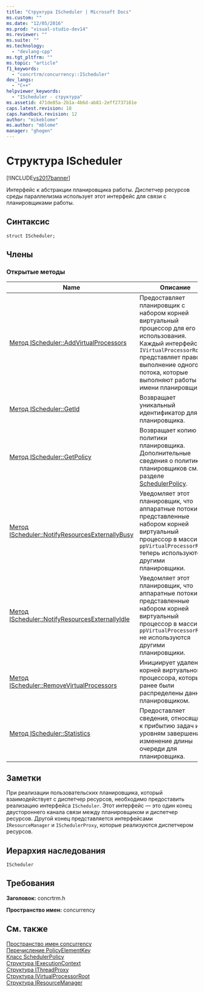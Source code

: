 ```yaml
---
title: "Структура IScheduler | Microsoft Docs"
ms.custom: ""
ms.date: "12/05/2016"
ms.prod: "visual-studio-dev14"
ms.reviewer: ""
ms.suite: ""
ms.technology: 
  - "devlang-cpp"
ms.tgt_pltfrm: ""
ms.topic: "article"
f1_keywords: 
  - "concrtrm/concurrency::IScheduler"
dev_langs: 
  - "C++"
helpviewer_keywords: 
  - "IScheduler - структура"
ms.assetid: 471de85a-2b1a-4b6d-ab81-2eff2737161e
caps.latest.revision: 18
caps.handback.revision: 12
author: "mikeblome"
ms.author: "mblome"
manager: "ghogen"
---
```

# Структура IScheduler
[!INCLUDE[vs2017banner](../../../assembler/inline/includes/vs2017banner.md)]

Интерфейс к абстракции планировщика работы.  Диспетчер ресурсов среды параллелизма использует этот интерфейс для связи с планировщиками работы.  
  
## Синтаксис  
  
```  
struct IScheduler;  
```  
  
## Члены  
  
### Открытые методы  
  
|Name|Описание|  
|----------|--------------|  
|[Метод IScheduler::AddVirtualProcessors](../Topic/IScheduler::AddVirtualProcessors%20Method.md)|Предоставляет планировщик с набором корней виртуальный процессор для его использования.  Каждый интерфейс `IVirtualProcessorRoot` представляет право на выполнение одного потока, которые выполняют работы от имени планировщик.|  
|[Метод IScheduler::GetId](../Topic/IScheduler::GetId%20Method.md)|Возвращает уникальный идентификатор для планировщика.|  
|[Метод IScheduler::GetPolicy](../Topic/IScheduler::GetPolicy%20Method.md)|Возвращает копию политики планировщика.  Дополнительные сведения о политиках планировщиков см. в разделе [SchedulerPolicy](../../../parallel/concrt/reference/schedulerpolicy-class.md).|  
|[Метод IScheduler::NotifyResourcesExternallyBusy](../Topic/IScheduler::NotifyResourcesExternallyBusy%20Method.md)|Уведомляет этот планировщик, что аппаратные потоки, представленные набором корней виртуальный процессор в массиве `ppVirtualProcessorRoots` теперь используются другими планировщики.|  
|[Метод IScheduler::NotifyResourcesExternallyIdle](../Topic/IScheduler::NotifyResourcesExternallyIdle%20Method.md)|Уведомляет этот планировщик, что аппаратные потоки, представленные набором корней виртуальный процессор в массиве `ppVirtualProcessorRoots` не используются другими планировщики.|  
|[Метод IScheduler::RemoveVirtualProcessors](../Topic/IScheduler::RemoveVirtualProcessors%20Method.md)|Инициирует удаления корней виртуального процессора, которые ранее были распределены данным планировщиком.|  
|[Метод IScheduler::Statistics](../Topic/IScheduler::Statistics%20Method.md)|Предоставляет сведения, относящиеся к прибытию задач и уровням завершения и изменение длины очереди для планировщика.|  
  
## Заметки  
 При реализации пользовательских планировщика, который взаимодействует с диспетчер ресурсов, необходимо предоставить реализацию интерфейса `IScheduler`.  Этот интерфейс — это один конец двустороннего канала связи между планировщиком и диспетчер ресурсов.  Другой конец представляется интерфейсами `IResourceManager` и `ISchedulerProxy`, которые реализуются диспетчером ресурсов.  
  
## Иерархия наследования  
 `IScheduler`  
  
## Требования  
 **Заголовок:** concrtrm.h  
  
 **Пространство имен:** concurrency  
  
## См. также  
 [Пространство имен concurrency](../../../parallel/concrt/reference/concurrency-namespace.md)   
 [Перечисление PolicyElementKey](../Topic/PolicyElementKey%20Enumeration.md)   
 [Класс SchedulerPolicy](../../../parallel/concrt/reference/schedulerpolicy-class.md)   
 [Структура IExecutionContext](../Topic/IExecutionContext%20Structure.md)   
 [Структура IThreadProxy](../../../parallel/concrt/reference/ithreadproxy-structure.md)   
 [Структура IVirtualProcessorRoot](../../../parallel/concrt/reference/ivirtualprocessorroot-structure.md)   
 [Структура IResourceManager](../../../parallel/concrt/reference/iresourcemanager-structure.md)